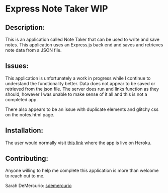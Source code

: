 # Express Note Taker WIP

## Description:
This is an application called Note Taker that can be used to write and save notes. This application uses an Express.js back end and saves and retrieves note data from a JSON file.

## Issues:
This application is unfortunately a work in progress while I continue to understand the functionality better. Data does not appear to be saved or retrieved from the json file. The server does run and links function as they should, however I was unable to make sense of it all and this is not a completed app.

There also appears to be an issue with duplicate elements and glitchy css on the notes.html page.

## Installation:
The user would normally visit [this link](https://immense-dawn-70868.herokuapp.com/
) where the app is live on Heroku.

## Contributing:
Anyone willing to help me complete this application is more than welcome to reach out to me.

Sarah DeMercurio:
[sdemercurio](https://github.com/sdemercurio)

